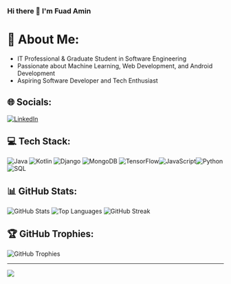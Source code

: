 ### Hi there 👋 I'm Fuad Amin

# 💫 About Me:
- IT Professional & Graduate Student in Software Engineering
- Passionate about Machine Learning, Web Development, and Android Development
- Aspiring Software Developer and Tech Enthusiast

## 🌐 Socials:
[![LinkedIn](https://img.shields.io/badge/LinkedIn-%230077B5.svg?logo=linkedin&logoColor=white)](https://linkedin.com/in/fuad-amin)

## 💻 Tech Stack:
![Java](https://img.shields.io/badge/Java-%23ED8B00.svg?style=for-the-badge&logo=openjdk&logoColor=white) ![Kotlin](https://img.shields.io/badge/Kotlin-%237F52FF.svg?style=for-the-badge&logo=kotlin&logoColor=white) ![Django](https://img.shields.io/badge/Django-%23092E20.svg?style=for-the-badge&logo=django&logoColor=white) ![MongoDB](https://img.shields.io/badge/MongoDB-%234ea94b.svg?style=for-the-badge&logo=mongodb&logoColor=white) ![TensorFlow](https://img.shields.io/badge/TensorFlow-%23FF6F00.svg?style=for-the-badge&logo=TensorFlow&logoColor=white)![JavaScript](https://img.shields.io/badge/javascript-%23FF6F00.svg?style=for-the-badge&logo=TensorFlow&logoColor=white)![Python](https://img.shields.io/badge/javascript-%23FF6F00.svg?style=for-the-badge&logo=Python&logoColor=white)![SQL](https://img.shields.io/badge/javascript-%23FF6F00.svg?style=for-the-badge&logo=SQL&logoColor=white)

## 📊 GitHub Stats:
![GitHub Stats](https://github-readme-stats.vercel.app/api?username=asemfi&theme=dark&show_icons=true&hide_border=false)
![Top Languages](https://github-readme-stats.vercel.app/api/top-langs/?username=asemfi&theme=dark&layout=compact&hide_border=false)
![GitHub Streak](https://github-readme-streak-stats.herokuapp.com/?user=asemfi&theme=dark&hide_border=false)

## 🏆 GitHub Trophies:
![GitHub Trophies](https://github-profile-trophy.vercel.app/?username=asemfi&theme=darkhub&no-frame=false&no-bg=false&margin-w=4)






---

[![](https://visitcount.itsvg.in/api?id=asemfi&label=Profile%20Views&color=1&icon=5&pretty=true)](https://visitcount.itsvg.in)

